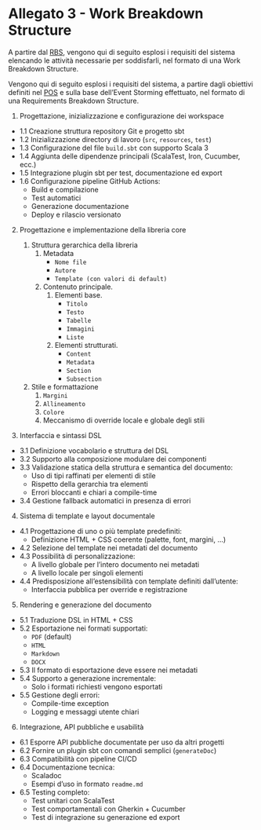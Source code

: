 # Allegato 3 - Work Breakdown Structure

A partire dal [RBS](../process/Allegato-2.md), vengono qui di seguito esplosi i requisiti del sistema elencando le attività necessarie per soddisfarli, nel formato di una Work Breakdown Structure.

Vengono qui di seguito esplosi i requisiti del sistema, a partire dagli obiettivi definiti nel [POS](../process/Allegato-1.md) e sulla base dell’Event Storming effettuato, nel formato di una Requirements Breakdown Structure.

1. Progettazione, inizializzazione e configurazione dei workspace
- 1.1 Creazione struttura repository Git e progetto sbt
- 1.2 Inizializzazione directory di lavoro (`src`, `resources`, `test`)
- 1.3 Configurazione del file `build.sbt` con supporto Scala 3
- 1.4 Aggiunta delle dipendenze principali (ScalaTest, Iron, Cucumber, ecc.)
- 1.5 Integrazione plugin sbt per test, documentazione ed export
- 1.6 Configurazione pipeline GitHub Actions:
   - Build e compilazione
   - Test automatici
   - Generazione documentazione
   - Deploy e rilascio versionato
2. Progettazione e implementazione della libreria core
   1. Struttura gerarchica della libreria
      1. Metadata
         - `Nome file`
         - `Autore`
         - `Template (con valori di default)`
      2. Contenuto principale.
         1. Elementi base.
            - `Titolo`
            - `Testo`
            - `Tabelle`
            - `Immagini`
            - `Liste`
         2. Elementi strutturati.
            - `Content`
            - `Metadata`
            - `Section`
            - `Subsection`
   2. Stile e formattazione
      1. `Margini`
      2. `Allineamento`
      3. `Colore`
      4. Meccanismo di override locale e globale degli stili


3. Interfaccia e sintassi DSL
- 3.1 Definizione vocabolario e struttura del DSL
- 3.2 Supporto alla composizione modulare dei componenti
- 3.3 Validazione statica della struttura e semantica del documento:
   - Uso di tipi raffinati per elementi di stile
   - Rispetto della gerarchia tra elementi
   - Errori bloccanti e chiari a compile-time
- 3.4 Gestione fallback automatici in presenza di errori

4. Sistema di template e layout documentale
- 4.1 Progettazione di uno o più template predefiniti:
   - Definizione HTML + CSS coerente (palette, font, margini, ...)
- 4.2 Selezione del template nei metadati del documento
- 4.3 Possibilità di personalizzazione:
   - A livello globale per l’intero documento nei metadati
   - A livello locale per singoli elementi
- 4.4 Predisposizione all’estensibilità con template definiti dall’utente:
   - Interfaccia pubblica per override e registrazione

5. Rendering e generazione del documento
- 5.1 Traduzione DSL in HTML + CSS
- 5.2 Esportazione nei formati supportati:
   - `PDF` (default)
   - `HTML`
   - `Markdown`
   - `DOCX`
- 5.3 Il formato di esportazione deve essere nei metadati
- 5.4 Supporto a generazione incrementale:
   - Solo i formati richiesti vengono esportati
- 5.5 Gestione degli errori:
   - Compile-time exception
   - Logging e messaggi utente chiari

6. Integrazione, API pubbliche e usabilità
- 6.1 Esporre API pubbliche documentate per uso da altri progetti
- 6.2 Fornire un plugin sbt con comandi semplici (`generateDoc`)
- 6.3 Compatibilità con pipeline CI/CD
- 6.4 Documentazione tecnica:
   - Scaladoc
   - Esempi d’uso in formato `readme.md`
- 6.5 Testing completo:
   - Test unitari con ScalaTest
   - Test comportamentali con Gherkin + Cucumber
   - Test di integrazione su generazione ed export
